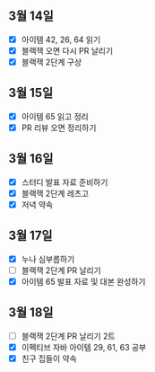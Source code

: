 ## 3월 14일

- [x] 아이템 42, 26, 64 읽기
- [x] 블랙잭 오면 다시 PR 날리기
- [x] 블랙잭 2단계 구상

## 3월 15일

- [x] 아이템 65 읽고 정리
- [x] PR 리뷰 오면 정리하기

## 3월 16일

- [x] 스터디 발표 자료 준비하기
- [x] 블랙잭 2단계 레츠고
- [x] 저녁 약속

## 3월 17일

- [x] 누나 심부름하기
- [ ] 블랙잭 2단계 PR 날리기
- [x] 아이템 65 발표 자료 및 대본 완성하기

## 3월 18일

- [ ] 블랙잭 2단계 PR 날리기 2트
- [x] 이펙티브 자바 아이템 29, 61, 63 공부
- [x] 친구 집들이 약속
